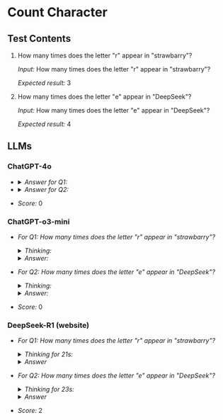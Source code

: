 # Count Character

## Test Contents

1. How many times does the letter "r" appear in "strawbarry"?

    *Input:* How many times does the letter "r" appear in "strawbarry"?

    *Expected result:* 3

2. How many times does the letter "e" appear in "DeepSeek"?

    *Input:* How many times does the letter "e" appear in "DeepSeek"?

    *Expected result:* 4

## LLMs

### ChatGPT-4o

-   <details>    
    <summary><i>Answer for Q1:</i></summary>

    The letter "r" appears **two** times in "strawbarry".

    </details>    

-   <details>    
    <summary><i>Answer for Q2:</i></summary>

    The letter "e" appears two times in "DeepSeek".

    </details>    

- *Score:* 0

### ChatGPT-o3-mini

- *For Q1: How many times does the letter "r" appear in "strawbarry"?*
    
    <details>    
    <summary><i>Thinking:</i></summary>
    
    > #### 点点滴滴
    >    
    > 我在计算“strawbarry”中“r”的出现次数。这是一项简单的计数任务。
    > 
    > #### 排除重组法
    > 
    > 我们真的需要找到“strawbarry”中“r”的出现次数。使用抽屉原理，发现“r”的次数可能相互重叠。接下来的想法是对每个“r”的位置进行标记。
    > 
    > #### 重新计算“r”的频率
    > 
    > 我正在数一数“strawbarry”中“r”的出现次数。看来中间可能有重置点，导致计数偏差。

    </details>

    <details>    
    <summary><i>Answer:</i></summary>

    The letter "r" appears 2 times in "strawbarry."

    </details>

- *For Q2: How many times does the letter "e" appear in "DeepSeek"?*

    <details>    
    <summary><i>Thinking:</i></summary>

    > #### 计算字母频率
    > 
    > 我正在计算字母 "e" 在 "DeepSeek" 中的出现次数。
    > 
    > #### 计算出现次数
    > 
    > 我正在找出字母 "e" 在 "DeepSeek" 中的出现次数。这个工作需要仔细数算每一个字母。
    > 
    > #### 确定字母统计方法
    > 
    > 正在研究如何清晰地统计字母 "e" 在 "DeepSeek" 中的出现次数。这需要仔细计算每一个字母，保障数据的准确性。

    </details>

    <details>    
    <summary><i>Answer:</i></summary>

    The letter "e" appears two times in "DeepSeek".

    </details>

- *Score:* 0

### DeepSeek-R1 (website)

- *For Q1: How many times does the letter "r" appear in "strawbarry"?*

    <details>
    <summary><i>Thinking for 21s:</i></summary>

    > Okay, let me figure out how many times the letter "r" appears in the word "strawbarry". First, I need to make sure I spell the word correctly. The user wrote "strawbarry", but I think the correct spelling is "strawberry". Wait, but maybe there's a typo here. Let me check again. The user is asking about "strawbarry", so I should go with that exact spelling as given, even if it's not the standard spelling of the fruit.
    > 
    > Alright, so let's break down the letters in "strawbarry". Let me write them out one by one to avoid missing any letters. Let's see:
    > 
    > S - T - R - A - W - B - A - R - R - Y
    > 
    > Wait, let me count again. Let's start from the beginning:
    > 
    > 1. S
    > 
    > 2. T
    > 
    > 3. R
    > 
    > 4. A
    > 
    > 5. W
    > 
    > 6. B
    > 
    > 7. A
    > 
    > 8. R
    > 
    > 9. R
    > 
    > 10. Y
    > 
    > Hmm, that's 10 letters. So positions 3, 8, and 9 are "R"s. So that would be three "r"s? But wait, the word "strawbarry" as spelled here has two "r"s towards the end? Let me check again.
    > 
    > Breaking it down:
    > 
    > S T R A W B A R R Y
    > 
    > So after "strawb", which is S-T-R-A-W-B, then A, then R-R-Y. So positions 8 and 9 are both R's. So that would be two R's in the "rry" part. But the initial part has an R at position 3. So total of three R's. Wait, let me confirm:
    > 
    > Letters:
    > 
    > 1. S
    > 
    > 2. T
    > 
    > 3. R
    > 
    > 4. A
    > 
    > 5. W
    > 
    > 6. B
    > 
    > 7. A
    > 
    > 8. R
    > 
    > 9. R
    > 
    > 10. Y
    > 
    > Yes, positions 3, 8, and 9. So three R's. But the standard spelling of strawberry is S-T-R-A-W-B-E-R-R-Y, which has two R's. But here, the user wrote "strawbarry" with an A instead of an E, so "strawbarry" would be S-T-R-A-W-B-A-R-R-Y. So replacing the E with an A. So in that case, the R's are still in the same positions? Let's see:
    > 
    > Breaking down "strawbarry":
    > 
    > S T R A W B A R R Y
    > 
    > So letters:
    > 
    > 1. S
    > 
    > 2. T
    > 
    > 3. R
    > 
    > 4. A
    > 
    > 5. W
    > 
    > 6. B
    > 
    > 7. A
    > 
    > 8. R
    > 
    > 9. R
    > 
    > 10. Y
    > 
    > Yes, that's three R's: at positions 3, 8, and 9. So the answer should be 3. Wait, but I want to make sure I'm not miscounting. Let me write it out again:
    > 
    > S T R A W B A R R Y
    > 
    > So between the S and the first A, there's an R. Then after the B and A, there are two R's before the Y. So that's 1 + 2 = 3 R's. Therefore, the letter "r" appears three times in "strawbarry".

    </details>

    <details>
    <summary><i>Answer</i></summary>

    The letter "r" appears in the word "strawbarry" three times. Here's the breakdown:

    1. S

    2. T

    3. R

    4. A

    5. W

    6. B

    7. A

    8. R

    9. R

    10. Y

    The "r" occurs at positions 3, 8, and 9.

    *Answer*: 3 times.

    </details>

- *For Q2: How many times does the letter "e" appear in "DeepSeek"?*

    <details>
    <summary><i>Thinking for 23s:</i></summary>

    > Okay, let's figure out how many times the letter "e" appears in the word "DeepSeek". First, I'll write down the word and look at each letter one by one.
    > 
    > D - that's a D, not an E. So that's zero.
    > 
    > Next letter: e. Okay, that's the first E. So count is 1.
    > 
    > Then another e. That's the second E. Count goes up to 2.
    > 
    > Then p. P isn't E, so still 2.
    > 
    > Next is S. Not E either. Still 2.
    > 
    > Then e. That's the third E. Count is 3 now.
    > 
    > Another e. Fourth E. Count is 4.
    > 
    > Finally, k. K isn't E. So total stays at 4.
    > 
    > Wait, let me check again. The word is D, E, E, P, S, E, E, K. Let me count the letters:
    > 
    > 1. D
    > 
    > 2. E
    > 
    > 3. E
    > 
    > 4. P
    > 
    > 5. S
    > 
    > 6. E
    > 
    > 7. E
    > 
    > 8. K
    > 
    > So positions 2, 3, 6, 7 are E's. That's four times. But wait, the word is "DeepSeek". Let me check the capitalization. The second E is lowercase, then two E's in "Deep" and then two E's in "Seek". So in the spelling, it's D, e, e, p, S, e, e, k. So regardless of case, the letters E (both uppercase and lowercase) are considered. But the question is about the letter "e", so maybe it's case-sensitive? Wait, the problem says "the letter 'e'", which is lowercase. So do we count both uppercase and lowercase, or only lowercase?
    > 
    > Wait, in the word "DeepSeek", the letters are D (uppercase), e (lowercase), e (lowercase), p (lowercase), S (uppercase), e (lowercase), e (lowercase), k (lowercase). So the uppercase letters are D and S. The rest are lowercase. So the E's are all lowercase except for... Wait, no. The word is written as "DeepSeek". So the first D is capital, then lowercase e, e, p, then capital S, then lowercase e, e, k. So all the E's are lowercase except none. The capital letters are D and S. So all E's are lowercase. Therefore, the letter "e" (lowercase) appears four times. But let me make sure.
    > 
    > Wait, maybe the user is asking for both uppercase and lowercase. The question is "how many times does the letter 'e' appear". If they mean the letter 'e' regardless of case, then we should count both uppercase E and lowercase e. But in the word "DeepSeek", there are no uppercase E's. The word is D (uppercase), e, e, p, S (uppercase), e, e, k. So the E's are all lowercase. Therefore, the answer is 4. But wait, let me check again.
    > 
    > Wait, the word is "DeepSeek". Breaking it down:
    > 
    > - D (uppercase)
    > 
    > - e (lowercase)
    > 
    > - e (lowercase)
    > 
    > - p (lowercase)
    > 
    > - S (uppercase)
    > 
    > - e (lowercase)
    > 
    > - e (lowercase)
    > 
    > - k (lowercase)
    > 
    > So there are four lowercase e's and no uppercase E's. Therefore, the total number of times the letter "e" (lowercase) appears is 4. If the question had asked for both E and e, it would still be 4 since there are no uppercase E's here. So the answer should be 4.
    > 
    > The letter "e" appears in "DeepSeek" 4 times.
    > 
    > Here's the breakdown:
    > 
    > D (not an "e")
    > 
    > e (count 1)
    > 
    > e (count 2)
    > 
    > p (not an "e")
    > 
    > S (not an "e")
    > 
    > e (count 3)
    > 
    > e (count 4)
    > 
    > k (not an "e")

    </details>

    <details>
    <summary><i>Answer</i></summary>
    
    All instances of "e" are lowercase, and there are no uppercase "E"s in the word.

    </details>

- *Score:* 2